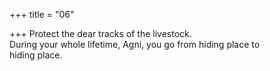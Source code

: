 +++
title = "06"

+++
Protect the dear tracks of the livestock.  
During your whole lifetime, Agni, you go from hiding place to  
hiding place.  
